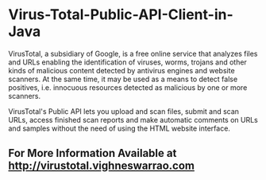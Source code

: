 # Virus-Total-Public-API-Client-in-Java
VirusTotal, a subsidiary of Google, is a free online service that analyzes files and URLs enabling the identification of viruses, worms, trojans and other kinds of malicious content detected by antivirus engines and website scanners. At the same time, it may be used as a means to detect false positives, i.e. innocuous resources detected as malicious by one or more scanners.

VirusTotal's Public API lets you upload and scan files, submit and scan URLs, access finished scan reports and make automatic comments on URLs and samples without the need of using the HTML website interface.
## For More Information Available at http://virustotal.vighneswarrao.com

